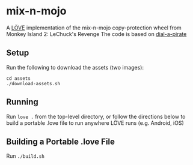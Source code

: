 # mix-n-mojo
A [LÖVE](https://love2d.org/) implementation of the mix-n-mojo
copy-protection wheel from Monkey Island 2: LeChuck's Revenge
The code is based on [dial-a-pirate](https://github.com/andmatand/dial-a-pirate)

## Setup
Run the following to download the assets (two images):

    cd assets
    ./download-assets.sh

## Running
Run `love .` from the top-level directory, or follow the directions below to
build a portable .love file to run anywhere LÖVE runs (e.g. Android, iOS)

## Building a Portable .love File
Run `./build.sh`
